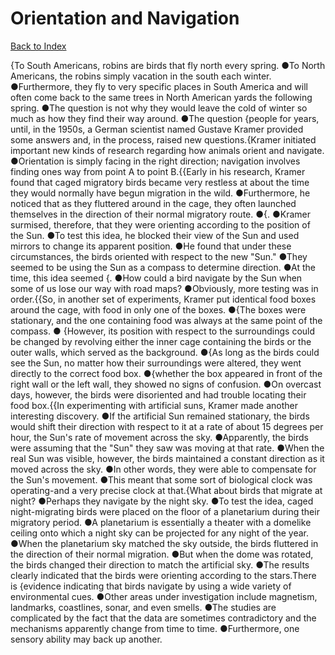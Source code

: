 # Orientation and Navigation
[Back to Index](https://github.com/windows10010/tpoExtractor/blog/master/README.md)

{To South Americans, robins are birds that fly north every spring. ●To North Americans, the robins simply vacation in the south each winter. ●Furthermore, they fly to very specific places in South America and will often come back to the same trees in North American yards the following spring. ●The question is not why they would leave the cold of winter so much as how they find their way around. ●The question {people for years, until, in the 1950s, a German scientist named Gustave Kramer provided some answers and, in the process, raised new questions.{Kramer initiated important new kinds of research regarding how animals orient and navigate. ●Orientation is simply facing in the right direction; navigation involves finding ones way from point A to point B.{{Early in his research, Kramer found that caged migratory birds became very restless at about the time they would normally have begun migration in the wild. ●Furthermore, he noticed that as they fluttered around in the cage, they often launched themselves in the direction of their normal migratory route. ●{. ●Kramer surmised, therefore, that they were orienting according to the position of the Sun. ●To test this idea, he blocked their view of the Sun and used mirrors to change its apparent position. ●He found that under these circumstances, the birds oriented with respect to the new "Sun." ●They seemed to be using the Sun as a compass to determine direction. ●At the time, this idea seemed {. ●How could a bird navigate by the Sun when some of us lose our way with road maps? ●Obviously, more testing was in order.{{So, in another set of experiments, Kramer put identical food boxes around the cage, with food in only one of the boxes. 
●{The boxes were stationary, and the one containing food was always at the same point of the compass. ●
{However, its position with respect to the surroundings could be changed by revolving either the inner cage containing the birds or the outer walls, which served as the background.
●{As long as the birds could see the Sun, no matter how their surroundings were altered, they went directly to the correct food box. 
●{whether the box appeared in front of the right wall or the left wall, they showed no signs of confusion. ●On overcast days, however,
the birds were disoriented and had trouble locating their food box.{{In experimenting with artificial suns, Kramer made another interesting discovery. ●If the artificial Sun remained stationary, the birds would shift their direction with respect to it at a rate of about 15 degrees per hour, the Sun's rate of movement across the sky. ●Apparently, the birds were assuming that the "Sun" they saw was moving at that rate. ●When the real Sun was visible, however, the birds maintained a constant direction as it moved across the sky. ●In other words, they were able to compensate for the Sun's movement. ●This meant that some sort of biological clock was operating-and a very precise clock at that.{What about birds that migrate at night? ●Perhaps they navigate by the night sky. ●To test the idea, caged night-migrating birds were placed on the floor of a planetarium during their migratory period. ●A planetarium is essentially a theater with a domelike ceiling onto which a night sky can be projected for any night of the year. ●When the planetarium sky matched the sky outside, the birds fluttered in the direction of their normal migration. ●But when the dome was rotated, the birds changed their direction to match the artificial sky. ●The results clearly indicated that the birds were orienting according to the stars.There is {evidence indicating that birds navigate by using a wide variety of environmental cues. ●Other areas under investigation include magnetism, landmarks, coastlines, sonar, and even smells. ●The studies are complicated by the fact that the data are sometimes contradictory and the mechanisms apparently change from time to time. ●Furthermore, one sensory ability may back up another.